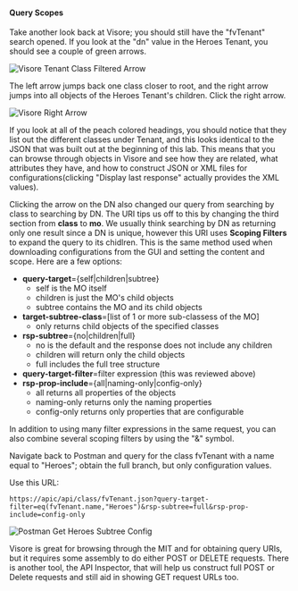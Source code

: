 #### Query Scopes
Take another look back at Visore; you should still have the "fvTenant" search opened. If you look at the "dn" value in the Heroes Tenant, you should see a couple of green arrows.

![Visore Tenant Class Filtered Arrow](/posts/files/intermediate-aci_aci-api/assets/images/visore_class_filtered_arrow.png)

The left arrow jumps back one class closer to root, and the right arrow jumps into all objects of the Heroes Tenant's children. Click the right arrow.

![Visore Right Arrow](/posts/files/intermediate-aci_aci-api/assets/images/visore_right_arrow.png)

If you look at all of the peach colored headings, you should notice that they list out the different classes under Tenant, and this looks identical to the JSON that was built out at the beginning of this lab. This means that you can browse through objects in Visore and see how they are related, what attributes they have, and how to construct JSON or XML files for configurations(clicking "Display last response" actually provides the XML values).

Clicking the arrow on the DN also changed our query from searching by class to searching by DN. The URI tips us off to this by changing the third section from **class** to **mo**. We usually think searching by DN as returning only one result since a DN is unique, however this URI uses **Scoping Filters** to expand the query to its chidlren. This is the same method used when downloading configurations from the GUI and setting the content and scope. Here are a few options:

*  **query-target**={self|children|subtree}
    -  self is the MO itself
    -  children is just the MO's child objects
    -  subtree contains the MO and its child objects
*   **target-subtree-class**=[list of 1 or more sub-classess of the MO]
    -   only returns child objects of the specified classes
*   **rsp-subtree**={no|children|full}
    -   no is the default and the response does not include any children
    -   children will return only the child objects
    -   full includes the full tree structure
*   **query-target-filter**=filter expression (this was reviewed above)
*   **rsp-prop-include**={all|naming-only|config-only}
    -   all returns all properties of the objects
    -   naming-only returns only the naming properties
    -   config-only returns only properties that are configurable

In addition to using many filter expressions in the same request, you can also combine several scoping filters by using the "&" symbol.

Navigate back to Postman and query for the class fvTenant with a name equal to "Heroes"; obtain the full branch, but only configuration values. 

Use this URL:

```
https://apic/api/class/fvTenant.json?query-target-filter=eq(fvTenant.name,"Heroes")&rsp-subtree=full&rsp-prop-include=config-only
```


![Postman Get Heroes Subtree Config](/posts/files/intermediate-aci_aci-api/assets/images/postman_get_heroes_full_config.png)

Visore is great for browsing through the MIT and for obtaining query URIs, but it requires some assembly to do either POST or DELETE requests. There is another tool, the API Inspector, that will help us construct full POST or Delete requests and still aid in showing GET request URLs too.